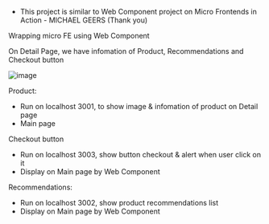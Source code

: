 - This project is similar to Web Component project on Micro Frontends in Action - MICHAEL GEERS
  (Thank you)

Wrapping micro FE using Web Component

On Detail Page, we have infomation of Product, Recommendations and Checkout button

![image](https://user-images.githubusercontent.com/59736798/146935039-27dea1f7-6117-4f55-abbe-1139ae93b198.png)

Product:

- Run on localhost 3001, to show image & infomation of product on Detail page
- Main page

Checkout button

- Run on localhost 3003, show button checkout & alert when user click on it
- Display on Main page by Web Component

Recommendations:

- Run on localhost 3002, show product recommendations list
- Display on Main page by Web Component

